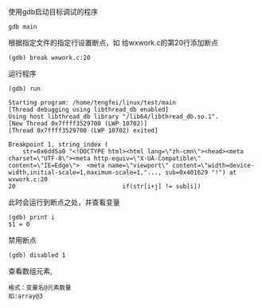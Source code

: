 使用gdb启动目标调试的程序

```
gdb main
```

根据指定文件的指定行设置断点，如 给wxwork.c的第20行添加断点
```
(gdb) break wxwork.c:20
```

运行程序

```
(gdb) run

Starting program: /home/tengfei/linux/test/main 
[Thread debugging using libthread_db enabled]
Using host libthread_db library "/lib64/libthread_db.so.1".
[New Thread 0x7ffff3529700 (LWP 10702)]
[Thread 0x7ffff3529700 (LWP 10702) exited]

Breakpoint 1, string_index (
    str=0x6dd5a0 "<!DOCTYPE html><html lang=\"zh-cmn\"><head><meta charset=\"UTF-8\"><meta http-equiv=\"X-UA-Compatible\" content=\"IE=Edge\">  <meta name=\"viewport\" content=\"width=device-width,initial-scale=1,maximum-scale=1,"..., sub=0x401629 "!") at wxwork.c:20
20                              if(str[i+j] != sub[i])
```

此时会运行到断点之处，并查看变量

```
(gdb) print i
$1 = 0
```

禁用断点

```
(gdb) disabled 1
```

查看数组元素,

```
格式：变量名@元素数量
如:array@3
```

